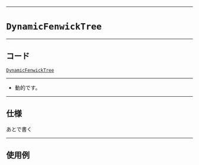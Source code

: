 _____

# `DynamicFenwickTree`

_____

## コード

[`DynamicFenwickTree`](https://github.com/titanium-22/Library_py/blob/main/DataStructures/FenwickTree/DynamicFenwickTree.py)

_____

- 動的です。

_____

## 仕様

あとで書く

_____

## 使用例

```python
```

